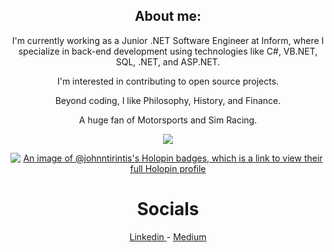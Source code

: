 
<div align="center">
  <h2>About me:</h2>
  <p>I'm currently working as a Junior .NET Software Engineer at Inform, where I specialize in back-end development using technologies like C#, VB.NET, SQL, .NET, and ASP.NET.</p>
  <p>I'm interested in contributing to open source projects.</p>
  <p>Beyond coding, I like Philosophy, History, and Finance.</p>
  <p>A huge fan of Motorsports and Sim Racing.</p>


<!--[![Top Langs](https://github-readme-stats-git-masterrstaa-rickstaa.vercel.app/api/top-langs/?username=JohnNtirintis)](https://github.com/anuraghazra/github-readme-stats) -->

![](http://github-profile-summary-cards.vercel.app/api/cards/most-commit-language?username=JohnNtirintis&theme=2077) <br/>

[![An image of @johnntirintis's Holopin badges, which is a link to view their full Holopin profile](https://holopin.me/johnntirintis)](https://holopin.io/@johnntirintis)

<h1>Socials</h1>
<a href="https://www.linkedin.com/in/john-ntirintis" target="_blank"> 
    Linkedin
</a> 
    -
    <a href="https://medium.com/@JohnNtirintis" target="_blank"> 
     Medium
</a>
</div>

